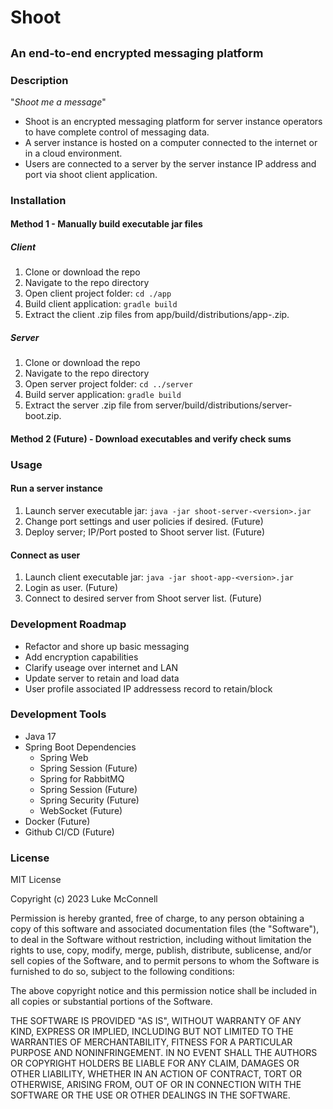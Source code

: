 # Shoot
<font size=4>An end-to-end encrypted messaging platform</font>
---
### Description
"_Shoot me a message_"
- Shoot is an encrypted messaging platform for server instance operators to have complete control of messaging data.
- A server instance is hosted on a computer connected to the internet or in a cloud environment.
- Users are connected to a server by the server instance IP address and port via shoot client application.

### Installation
  #### Method 1 - Manually build executable jar files
  ##### Client
  1. Clone or download the repo
  2. Navigate to the repo directory
  3. Open client project folder: `cd ./app`
  4. Build client application: `gradle build`
  5. Extract the client .zip files from app/build/distributions/app-<version>.zip.
  
  ##### Server
  1. Clone or download the repo
  2. Navigate to the repo directory
  3. Open server project folder: `cd ../server`
  4. Build server application: `gradle build`
  5. Extract the server .zip file from server/build/distributions/server-boot<version>.zip.

  #### Method 2 (Future) - Download executables and verify check sums

### Usage
#### Run a server instance
  1. Launch server executable jar: `java -jar shoot-server-<version>.jar`
  2. Change port settings and user policies if desired. (Future)
  3. Deploy server; IP/Port posted to Shoot server list. (Future)
#### Connect as user
  1. Launch client executable jar: `java -jar shoot-app-<version>.jar`
  2. Login as user. (Future)
  3. Connect to desired server from Shoot server list. (Future)

### Development Roadmap
  - Refactor and shore up basic messaging
  - Add encryption capabilities
  - Clarify useage over internet and LAN
  - Update server to retain and load data
  - User profile associated IP addressess record to retain/block  

### Development Tools
  - Java 17
  - Spring Boot Dependencies
    - Spring Web
    - Spring Session  (Future)
    - Spring for RabbitMQ
    - Spring Session  (Future)
    - Spring Security  (Future)
    - WebSocket (Future)
  - Docker (Future)
  - Github CI/CD (Future)

### License
MIT License

Copyright (c) 2023 Luke McConnell

Permission is hereby granted, free of charge, to any person obtaining a copy
of this software and associated documentation files (the "Software"), to deal
in the Software without restriction, including without limitation the rights
to use, copy, modify, merge, publish, distribute, sublicense, and/or sell
copies of the Software, and to permit persons to whom the Software is
furnished to do so, subject to the following conditions:

The above copyright notice and this permission notice shall be included in all
copies or substantial portions of the Software.

THE SOFTWARE IS PROVIDED "AS IS", WITHOUT WARRANTY OF ANY KIND, EXPRESS OR
IMPLIED, INCLUDING BUT NOT LIMITED TO THE WARRANTIES OF MERCHANTABILITY,
FITNESS FOR A PARTICULAR PURPOSE AND NONINFRINGEMENT. IN NO EVENT SHALL THE
AUTHORS OR COPYRIGHT HOLDERS BE LIABLE FOR ANY CLAIM, DAMAGES OR OTHER
LIABILITY, WHETHER IN AN ACTION OF CONTRACT, TORT OR OTHERWISE, ARISING FROM,
OUT OF OR IN CONNECTION WITH THE SOFTWARE OR THE USE OR OTHER DEALINGS IN THE
SOFTWARE.